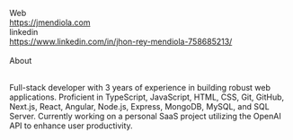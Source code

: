 Web</br>https://jmendiola.com
</br>
linkedin</br>https://www.linkedin.com/in/jhon-rey-mendiola-758685213/
</br></br>
About</br></br>

Full-stack developer with 3 years of experience in building robust web applications. Proficient in TypeScript, JavaScript, HTML, CSS, Git, GitHub, Next.js, React, Angular, Node.js, Express, MongoDB, MySQL, and SQL Server. Currently working on a personal SaaS project utilizing the OpenAI API to enhance user productivity.

<!---
Jhon Rey Mendiola/AngPayas055 is a ✨ special ✨ repository because its `README.md` (this file) appears on your GitHub profile.
You can click the Preview link to take a look at your changes.
--->
